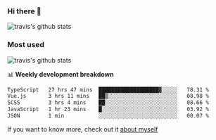 ### Hi there 👋

<!--
**HondryTravis/HondryTravis** is a ✨ _special_ ✨ repository because its `README.md` (this file) appears on your GitHub profile.

Here are some ideas to get you started:

- 🔭 I’m currently working on ...
- 🌱 I’m currently learning ...
- 👯 I’m looking to collaborate on ...
- 🤔 I’m looking for help with ...
- 💬 Ask me about ...
- 📫 How to reach me: ...
- 😄 Pronouns: ...
- ⚡ Fun fact: ...
-->

![travis's github stats](https://github-readme-stats.vercel.app/api?username=HondryTravis&hide=stars)
### Most used
![travis's github stats](https://github-readme-stats.anuraghazra1.vercel.app/api/top-langs/?username=HondryTravis&layout=compact&hide_title=true)

📊 **Weekly development breakdown**

<!--START_SECTION:waka-->

```txt
TypeScript   27 hrs 47 mins  ███████████████████▓░░░░░   78.31 %
Vue.js       3 hrs 11 mins   ██▒░░░░░░░░░░░░░░░░░░░░░░   08.98 %
SCSS         3 hrs 4 mins    ██░░░░░░░░░░░░░░░░░░░░░░░   08.66 %
JavaScript   1 hr 23 mins    █░░░░░░░░░░░░░░░░░░░░░░░░   03.92 %
JSON         1 min           ░░░░░░░░░░░░░░░░░░░░░░░░░   00.07 %
```

<!--END_SECTION:waka-->

If you want to know more, check out it [about myself](https://hondrytravis.github.io/)
